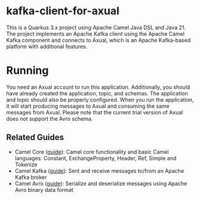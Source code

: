 # kafka-client-for-axual

This is a Quarkus 3.x project using Apache Camel Java DSL and Java 21. 
The project implements an Apache Kafka client using the Apache Camel Kafka component and connects to Axual, 
which is an Apache Kafka-based platform with additional features.

# Running

You need an Axual account to run this application. 
Additionally, you should have already created the application, topic, and schemas. 
The application and topic should also be properly configured.
When you run the application, it will start producing messages to Axual and consuming the same messages from Axual.
Please note that the current trial version of Axual does not support the Avro schema.

## Related Guides

- Camel Core ([guide](https://camel.apache.org/camel-quarkus/latest/reference/extensions/core.html)): Camel core functionality and basic Camel languages: Constant, ExchangeProperty, Header, Ref, Simple and Tokenize
- Camel Kafka ([guide](https://camel.apache.org/camel-quarkus/latest/reference/extensions/kafka.html)): Sent and receive messages to/from an Apache Kafka broker
- Camel Avro ([guide](https://camel.apache.org/camel-quarkus/latest/reference/extensions/avro.html)): Serialize and deserialize messages using Apache Avro binary data format
